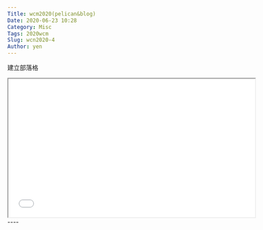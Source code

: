 ```yaml
---
Title: wcm2020(pelican&blog)
Date: 2020-06-23 10:28
Category: Misc
Tags: 2020wcm
Slug: wcn2020-4
Author: yen
---
```


建立部落格

<!-- PELICAN_END_SUMMARY -->

<p><iframe allowfullscreen="allowfullscreen" height="314" src="//www.youtube.com/embed/_XyPkUIpHgI" width="560"></iframe>
----
